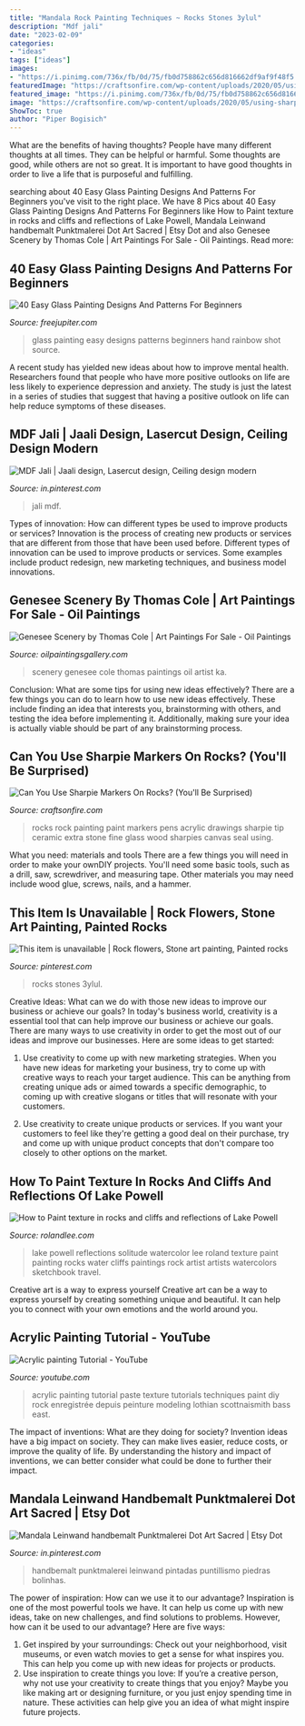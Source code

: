 ```yaml
---
title: "Mandala Rock Painting Techniques ~ Rocks Stones 3ylul"
description: "Mdf jali"
date: "2023-02-09"
categories:
- "ideas"
tags: ["ideas"]
images:
- "https://i.pinimg.com/736x/fb/0d/75/fb0d758862c656d816662df9af9f48f5.jpg"
featuredImage: "https://craftsonfire.com/wp-content/uploads/2020/05/using-sharpies-on-rocks.jpeg"
featured_image: "https://i.pinimg.com/736x/fb/0d/75/fb0d758862c656d816662df9af9f48f5.jpg"
image: "https://craftsonfire.com/wp-content/uploads/2020/05/using-sharpies-on-rocks.jpeg"
ShowToc: true
author: "Piper Bogisich"
---
```



What are the benefits of having thoughts?
People have many different thoughts at all times. They can be helpful or harmful. Some thoughts are good, while others are not so great. It is important to have good thoughts in order to live a life that is purposeful and fulfilling.

	

		
searching about 40 Easy Glass Painting Designs And Patterns For Beginners you've visit to the right place. We have 8 Pics about 40 Easy Glass Painting Designs And Patterns For Beginners like How to Paint texture in rocks and cliffs and reflections of Lake Powell, Mandala Leinwand handbemalt Punktmalerei Dot Art Sacred | Etsy Dot and also Genesee Scenery by Thomas Cole | Art Paintings For Sale - Oil Paintings. Read more:
		
    
## 40 Easy Glass Painting Designs And Patterns For Beginners

<img loading=lazy src="http://www.freejupiter.com/wp-content/uploads/2018/01/Easy-glass-painting-designs-and-patterns-for-beginners-9-1.jpg" onerror="this.onerror=null;this.src='https://tse4.mm.bing.net/th?id=OIP.DbbeYpaERBeXeJuCLCpEBQHaLJ&amp;pid=15.1';" alt="40 Easy Glass Painting Designs And Patterns For Beginners">

_Source: freejupiter.com_

>glass painting easy designs patterns beginners hand rainbow shot source. 

	

A recent study has yielded new ideas about how to improve mental health. Researchers found that people who have more positive outlooks on life are less likely to experience depression and anxiety. The study is just the latest in a series of studies that suggest that having a positive outlook on life can help reduce symptoms of these diseases.

    
## MDF Jali | Jaali Design, Lasercut Design, Ceiling Design Modern

<img loading=lazy src="https://i.pinimg.com/736x/fb/0d/75/fb0d758862c656d816662df9af9f48f5.jpg" onerror="this.onerror=null;this.src='https://tse3.mm.bing.net/th?id=OIP.zlj27sCXB1yI6OHUciDWGAHaNK&amp;pid=15.1';" alt="MDF Jali | Jaali design, Lasercut design, Ceiling design modern">

_Source: in.pinterest.com_

>jali mdf. 

	

Types of innovation: How can different types be used to improve products or services?
Innovation is the process of creating new products or services that are different from those that have been used before. Different types of innovation can be used to improve products or services. Some examples include product redesign, new marketing techniques, and business model innovations.

    
## Genesee Scenery By Thomas Cole | Art Paintings For Sale - Oil Paintings

<img loading=lazy src="https://www.oilpaintingsgallery.com/ProdImages/Genesee-Scenery-big.jpg" onerror="this.onerror=null;this.src='https://tse2.mm.bing.net/th?id=OIP.LoOxwSzHGPcso4394Jh2wAHaJ-&amp;pid=15.1';" alt="Genesee Scenery by Thomas Cole | Art Paintings For Sale - Oil Paintings">

_Source: oilpaintingsgallery.com_

>scenery genesee cole thomas paintings oil artist ka. 

	

Conclusion: What are some tips for using new ideas effectively?
There are a few things you can do to learn how to use new ideas effectively. These include finding an idea that interests you, brainstorming with others, and testing the idea before implementing it. Additionally, making sure your idea is actually viable should be part of any brainstorming process.

    
## Can You Use Sharpie Markers On Rocks? (You&#039;ll Be Surprised)

<img loading=lazy src="https://craftsonfire.com/wp-content/uploads/2020/05/using-sharpies-on-rocks.jpeg" onerror="this.onerror=null;this.src='https://tse1.mm.bing.net/th?id=OIP.oIqY2TNVd-Z0oz6PfIBKGwHaEt&amp;pid=15.1';" alt="Can You Use Sharpie Markers On Rocks? (You&#039;ll Be Surprised)">

_Source: craftsonfire.com_

>rocks rock painting paint markers pens acrylic drawings sharpie tip ceramic extra stone fine glass wood sharpies canvas seal using. 

	

What you need: materials and tools
There are a few things you will need in order to make your ownDIY projects. You'll need some basic tools, such as a drill, saw, screwdriver, and measuring tape. Other materials you may need include wood glue, screws, nails, and a hammer.

    
## This Item Is Unavailable | Rock Flowers, Stone Art Painting, Painted Rocks

<img loading=lazy src="https://i.pinimg.com/736x/e6/6a/34/e66a34e87223baa0ab6c9f3c77a87ddc.jpg" onerror="this.onerror=null;this.src='https://tse2.mm.bing.net/th?id=OIP.C3ONt9yYl6ceBt6ataBfgwHaJ4&amp;pid=15.1';" alt="This item is unavailable | Rock flowers, Stone art painting, Painted rocks">

_Source: pinterest.com_

>rocks stones 3ylul. 

	

Creative Ideas: What can we do with those new ideas to improve our business or achieve our goals?
In today's business world, creativity is a essential tool that can help improve our business or achieve our goals. There are many ways to use creativity in order to get the most out of our ideas and improve our businesses. Here are some ideas to get started: 
1. Use creativity to come up with new marketing strategies. When you have new ideas for marketing your business, try to come up with creative ways to reach your target audience. This can be anything from creating unique ads or aimed towards a specific demographic, to coming up with creative slogans or titles that will resonate with your customers. 

2. Use creativity to create unique products or services. If you want your customers to feel like they're getting a good deal on their purchase, try and come up with unique product concepts that don't compare too closely to other options on the market.

    
## How To Paint Texture In Rocks And Cliffs And Reflections Of Lake Powell

<img loading=lazy src="https://rolandlee.com/wp-content/uploads/2015/06/step-148-01_lake-powell-reflections-of-solitude_1127-W-1024x1379.jpg" onerror="this.onerror=null;this.src='https://tse4.mm.bing.net/th?id=OIP.ka7dt92xOF82Ww6zPuujGAHaJ-&amp;pid=15.1';" alt="How to Paint texture in rocks and cliffs and reflections of Lake Powell">

_Source: rolandlee.com_

>lake powell reflections solitude watercolor lee roland texture paint painting rocks water cliffs paintings rock artist artists watercolors sketchbook travel. 

	

Creative art is a way to express yourself
Creative art can be a way to express yourself by creating something unique and beautiful. It can help you to connect with your own emotions and the world around you.

    
## Acrylic Painting Tutorial - YouTube

<img loading=lazy src="http://i.ytimg.com/vi/2pytr5iMzB4/maxresdefault.jpg" onerror="this.onerror=null;this.src='https://tse3.mm.bing.net/th?id=OIP.oBWdCNhtUHRXtUcQ9eB_qQHaEK&amp;pid=15.1';" alt="Acrylic painting Tutorial - YouTube">

_Source: youtube.com_

>acrylic painting tutorial paste texture tutorials techniques paint diy rock enregistrée depuis peinture modeling lothian scottnaismith bass east. 

	

The impact of inventions: What are they doing for society?
Invention ideas have a big impact on society. They can make lives easier, reduce costs, or improve the quality of life. By understanding the history and impact of inventions, we can better consider what could be done to further their impact.

    
## Mandala Leinwand Handbemalt Punktmalerei Dot Art Sacred | Etsy Dot

<img loading=lazy src="https://i.pinimg.com/736x/47/1e/54/471e547239c35307ee7213650a3bc41b.jpg" onerror="this.onerror=null;this.src='https://tse2.mm.bing.net/th?id=OIP.UCXWjxDUQov-LyQBDvEDsQHaHT&amp;pid=15.1';" alt="Mandala Leinwand handbemalt Punktmalerei Dot Art Sacred | Etsy Dot">

_Source: in.pinterest.com_

>handbemalt punktmalerei leinwand pintadas puntillismo piedras bolinhas. 

	

The power of inspiration: How can we use it to our advantage?
Inspiration is one of the most powerful tools we have. It can help us come up with new ideas, take on new challenges, and find solutions to problems. However, how can it be used to our advantage? Here are five ways: 
1) Get inspired by your surroundings: Check out your neighborhood, visit museums, or even watch movies to get a sense for what inspires you. This can help you come up with new ideas for projects or products. 
2) Use inspiration to create things you love: If you’re a creative person, why not use your creativity to create things that you enjoy? Maybe you like making art or designing furniture, or you just enjoy spending time in nature. These activities can help give you an idea of what might inspire future projects.

